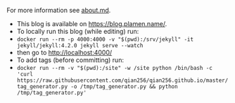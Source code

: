 For more information see [about.md](about.md).

- This blog is available on <https://blog.plamen.name/>.
- To locally run this blog (while editing) run:
 - `docker run --rm -p 4000:4000 -v "$(pwd):/srv/jekyll" -it jekyll/jekyll:4.2.0 jekyll serve --watch`
 - then go to <http://localhost:4000/>
- To add tags (before committing) run:
 - `docker run --rm -v "$(pwd):/site" -w /site python /bin/bash -c 'curl https://raw.githubusercontent.com/qian256/qian256.github.io/master/tag_generator.py -o /tmp/tag_generator.py && python /tmp/tag_generator.py'`
